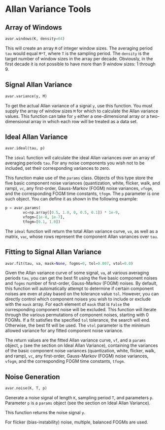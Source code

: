 # Allan Variance Tools

## Array of Windows

```python
avar.windows(K, density=64)
```

This will create an array `M` of integer window sizes. The averaging period
`tau` would equal `M*T`, where `T` is the sampling period. The `density` is the
target number of window sizes in the array per decade. Obviously, in the first
decade it is not possible to have more than 9 window sizes: 1 through 9.

## Signal Allan Variance

```python
avar.variance(y, M)
```

To get the actual Allan variance of a signal `y`, use this function. You must
supply the array of window sizes `M` for which to calculate the Allan variance
values. This function can take for `y` either a one-dimensional array or a
two-dimensional array in which each row will be treated as a data set.

## Ideal Allan Variance

```python
avar.ideal(tau, p)
```

The `ideal` function will calculate the ideal Allan variances over an array of
averaging periods `tau`. For any noise components you wish not to be included,
set their corresponding variances to zero.

This function make use of the `params` class. Objects of this type store the
five basic component noise variances (quantization, white, flicker, walk, and
ramp), `vc`, any first-order, Gauss-Markov (FOGM) noise variances, `vfogm`, and
the corresponding FOGM time constants, `tfogm`. The `p` parameter is one such
object. You can define it as shown in the following example:

```python
p = avar.params(
        vc=np.array([0.5, 1.0, 0, 0.5, 0.1]) * 1e-9,
        vfogm=[1e-8, 1e-7],
        tfogm=[0.1, 1.0])
```

The `ideal` function will return the total Allan variance curve, `va`, as well
as a matrix, `vac`, whose rows represent the component Allan variances over
`tau`.

## Fitting to Signal Allan Variance

```python
avar.fit(tau, va, mask=None, fogms=0, tol=0.007, vtol=0.0)
```

Given the Allan variance curve of some signal, `va`, at various averaging
periods `tau`, you can get the best fit using the five basic component noises
and `fogms` number of first-order, Gauss-Markov (FOGM) noises. By default, this
function will automatically attempt to determine if certain component noises are
even at play based on the tolerance value `tol`. However, you can directly
control which component noises you wish to include or exclude with the `mask`
array. For each element of `mask` that is `False` the corresponding component
noise will be excluded. This function will iterate through the various
permutations of component noises, starting with 0 FOGMs. If a fit satisfies the
specified `tol` tolerance, the search will end. Otherwise, the best fit will be
used. The `vtol` parameter is the minimum allowed variance for any fitted
component noise variance.

The return values are the fitted Allan variance curve, `vf`, and a `params`
object, `p` (see the section on Ideal Allan Variance), containing the variances
of the basic component noise variances (quantization, white, flicker, walk, and
ramp), `vc`, any first-order, Gauss-Markov (FOGM) noise variances, `vfogm`, and
the corresponding FOGM time constants, `tfogm`.

## Noise Generation

```python
avar.noise(K, T, p)
```

Generate a noise signal of length `K`, sampling period `T`, and parameters `p`.
Parameter `p` is a `params` object (see the section on Ideal Allan Variance).

This function returns the noise signal `y`.

For flicker (bias-instability) noise, multiple, balanced FOGMs are used.

